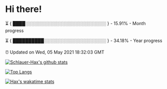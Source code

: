# Hi there!

⏳ { ████░░░░░░░░░░░░░░░░░░░░░░░░░░ } - 15.91% - Month progress

⏳ { ██████████░░░░░░░░░░░░░░░░░░░░ } - 34.18% - Year progress

⏰ Updated on Wed, 05 May 2021 18:32:03 GMT


[![Schlauer-Hax's github stats](https://github-readme-stats.vercel.app/api?username=Schlauer-Hax&show_icons=true&theme=dark&count_private=true)](https://github.com/Schlauer-Hax)


[![Top Langs](https://github-readme-stats.vercel.app/api/top-langs/?username=Schlauer-Hax&layout=compact&theme=dark)](https://github.com/Schlauer-Hax?tab=repositories)


[![Hax's wakatime stats](https://github-readme-stats.vercel.app/api/wakatime?username=Hax&theme=dark)](https://wakatime.com/@Hax)

